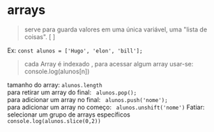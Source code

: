# arrays
 >serve para guarda valores em uma única variável, uma "lista de coisas". [ ]

Ex: ``` const alunos = ['Hugo', 'elon', 'bill']; ```

>cada Array é indexado , para acessar algum array usar-se: console.log(alunos[n])

tamanho do array: ```alunos.length``` <br>
para retirar um array do final: ``` alunos.pop();``` <br>
para adicionar um array no final: ``` alunos.push('nome');``` <br>
para adicionar um array no começo: ``` alunos.unshift('nome')```
Fatiar: selecionar um grupo de arrays específicos 
``` console.log(alunos.slice(0,2))```
